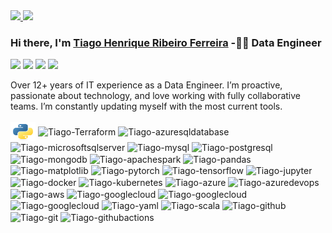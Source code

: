 <div>
  <a href="https://beacons.ai/usaferreiratiago">
     <img height="200" src="https://camo.githubusercontent.com/ac02f455be4e736df626a5bf8eef558ff9e498102ae42c9ffb1344bad8f44b70/68747470733a2f2f6769746875622d726561646d652d73746174732e76657263656c2e6170702f6170693f757365726e616d653d7573616665727265697261746961676f2673686f775f69636f6e733d74727565267468656d653d6461726b26696e636c7564655f616c6c5f636f6d6d6974732d7472756526636f756e745f707269766174653d74727565" data-canonical-src="https://github-readme-stats.vercel.app/api?username=usaferreiratiagomup&amp;show=prs_merged_percentage&amp;size_weight=0.5&amp;count_weight=0.5&amp;show_icons=true&amp;theme=transparent" style="max-width: 100%;">

    
  <img height="200" src="https://camo.githubusercontent.com/45489662d71db2717411abd0e96dfc763f640a5486b8f8265fc549ac7bca2ef4/68747470733a2f2f6769746875622d726561646d652d73746174732e76657263656c2e6170702f6170692f746f702d6c616e67732f3f757365726e616d653d416e647265736d7570266c61796f75743d636f6d706163742673697a655f7765696768743d302e3526636f756e745f7765696768743d302e35267468656d653d7472616e73706172656e74" data-canonical-src="https://github-readme-stats.vercel.app/api/top-langs/?username=usaferreiratiagomup&amp;layout=compact&amp;size_weight=0.5&amp;count_weight=0.5&amp;theme=transparent" style="max-width: 100%;">
  </a>
</div>



### Hi there, I'm <a href="https://www.linkedin.com/in/tiagohrferreira" rel="nofollow">Tiago Henrique Ribeiro Ferreira</a> -🧑‍💻 Data Engineer <div> 
 
  <a href="https://www.linkedin.com/in/tiagohrferreira" target="_blank"><img src="https://img.shields.io/badge/-LinkedIn-%230077B5?style=for-the-badge&logo=linkedin&logoColor=dark" target="_blank"></a> 
  <a href="mailto:usaferreiratiago@gmail.com"> <img src="https://img.shields.io/badge/Gmail-D14836?style=for-the-badge&logo=gmail&logoColor=white"></a>
  <a href="https://www.amazon.com/software-orchestration-integration-Pipelines-integrates/dp/B0CW1B5NTC/ref=tmm_pap_swatch_0?_encoding=UTF8&qid=&sr=" target="_blank"><img src="https://img.shields.io/badge/Amazon_AWS-FF9900?style=for-the-badge&logo=amazonaws&logoColor=white" target="_blank"></a>
  <a href="https://www.amazon.com/Database-MySQL-Proven-Strategies-Optimization/dp/B0CTZVZ31H/ref=tmm_pap_swatch_0?_encoding=UTF8&qid=&sr=" target="_blank"><img src="https://img.shields.io/badge/Amazon_AWS-FF9900?style=for-the-badge&logo=amazonaws&logoColor=white" target="_blank"></a>
  
</div> 
Over 12+ years of IT experience as a Data Engineer. I’m proactive, passionate about technology, and love working with fully collaborative teams. I’m constantly updating myself with the most current tools.



<div style="display: inline_block"><br>

  <img align="center" alt="Tiago-Python" height="30" width="40" src="https://raw.githubusercontent.com/devicons/devicon/master/icons/python/python-original.svg">
  <img align="center" alt="Tiago-Terraform" height="30" width="40" src="https://cdn.jsdelivr.net/gh/devicons/devicon@latest/icons/terraform/terraform-original.svg">
  <img align="center" alt="Tiago-azuresqldatabase" height="30" width="40" src="https://cdn.jsdelivr.net/gh/devicons/devicon@latest/icons/azuresqldatabase/azuresqldatabase-original.svg" />
  <img align="center" alt="Tiago-microsoftsqlserver" height="30" width="40" src="https://cdn.jsdelivr.net/gh/devicons/devicon@latest/icons/microsoftsqlserver/microsoftsqlserver-original-wordmark.svg" />
  <img align="center" alt="Tiago-mysql" height="30" width="40" src="https://cdn.jsdelivr.net/gh/devicons/devicon@latest/icons/mysql/mysql-original-wordmark.svg" />
  <img align="center" alt="Tiago-postgresql" height="30" width="40" src="https://cdn.jsdelivr.net/gh/devicons/devicon@latest/icons/postgresql/postgresql-original-wordmark.svg" />
  <img align="center" alt="Tiago-mongodb" height="30" width="40" src="https://cdn.jsdelivr.net/gh/devicons/devicon@latest/icons/mongodb/mongodb-original-wordmark.svg" />
  <img align="center" alt="Tiago-apachespark" height="30" width="40" src="https://cdn.jsdelivr.net/gh/devicons/devicon@latest/icons/apachespark/apachespark-original-wordmark.svg" />
  <img align="center" alt="Tiago-pandas" height="30" width="40" src="https://cdn.jsdelivr.net/gh/devicons/devicon@latest/icons/pandas/pandas-original-wordmark.svg" />
  <img align="center" alt="Tiago-matplotlib" height="30" width="40" src="https://cdn.jsdelivr.net/gh/devicons/devicon@latest/icons/matplotlib/matplotlib-original-wordmark.svg" />
  <img align="center" alt="Tiago-pytorch" height="30" width="40" src="https://cdn.jsdelivr.net/gh/devicons/devicon@latest/icons/pytorch/pytorch-original-wordmark.svg" />
  <img align="center" alt="Tiago-tensorflow" height="30" width="40" src="https://cdn.jsdelivr.net/gh/devicons/devicon@latest/icons/tensorflow/tensorflow-original-wordmark.svg" />
  <img align="center" alt="Tiago-jupyter" height="30" width="40" src="https://cdn.jsdelivr.net/gh/devicons/devicon@latest/icons/jupyter/jupyter-original-wordmark.svg" />
  <img align="center" alt="Tiago-docker" height="30" width="40" src="https://cdn.jsdelivr.net/gh/devicons/devicon@latest/icons/docker/docker-original-wordmark.svg" />
  <img align="center" alt="Tiago-kubernetes" height="30" width="40" src="https://cdn.jsdelivr.net/gh/devicons/devicon@latest/icons/kubernetes/kubernetes-original-wordmark.svg" />
  <img align="center"  alt="Tiago-azure" height="30" width="40" src="https://cdn.jsdelivr.net/gh/devicons/devicon@latest/icons/azure/azure-original-wordmark.svg" />
  <img align="center"  alt="Tiago-azuredevops" height="30" width="40" src="https://cdn.jsdelivr.net/gh/devicons/devicon@latest/icons/azuredevops/azuredevops-original.svg" />
  <img align="center"  alt="Tiago-aws" height="30" width="40" src="https://cdn.jsdelivr.net/gh/devicons/devicon@latest/icons/amazonwebservices/amazonwebservices-plain-wordmark.svg" />
  <img align="center"  alt="Tiago-googlecloud" height="30" width="40" src="https://cdn.jsdelivr.net/gh/devicons/devicon@latest/icons/googlecloud/googlecloud-original-wordmark.svg" />
  <img align="center"  alt="Tiago-googlecloud" height="30" width="40" src="https://cdn.jsdelivr.net/gh/devicons/devicon@latest/icons/dbeaver/dbeaver-original.svg" />
  <img align="center"  alt="Tiago-googlecloud" height="30" width="40" src="https://cdn.jsdelivr.net/gh/devicons/devicon@latest/icons/mariadb/mariadb-original-wordmark.svg" />
  <img align="center"  alt="Tiago-yaml" height="30" width="40" src="https://cdn.jsdelivr.net/gh/devicons/devicon@latest/icons/yaml/yaml-original.svg" />
  <img align="center"  alt="Tiago-scala" height="30" width="40" src="https://cdn.jsdelivr.net/gh/devicons/devicon@latest/icons/scala/scala-original-wordmark.svg" />
  <img align="center"  alt="Tiago-github" height="30" width="40" src="https://cdn.jsdelivr.net/gh/devicons/devicon@latest/icons/github/github-original-wordmark.svg" />
  <img align="center"  alt="Tiago-git" height="30" width="40" src="https://cdn.jsdelivr.net/gh/devicons/devicon@latest/icons/git/git-original-wordmark.svg" />
  <img align="center"  alt="Tiago-githubactions" height="30" width="40" src="https://cdn.jsdelivr.net/gh/devicons/devicon@latest/icons/githubactions/githubactions-original.svg" />
       
</div>
